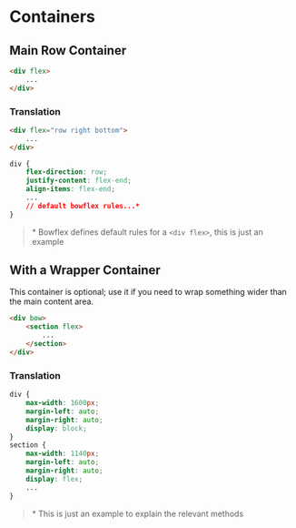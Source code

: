 # Containers

## Main Row Container

```html
<div flex>
	...
</div>
```

### Translation

```html
<div flex="row right bottom">
	...
</div>
```

```css
div {
	flex-direction: row;
	justify-content: flex-end;
	align-items: flex-end;
	...
	// default bowflex rules...*
}
```

> \* Bowflex defines default rules for a `<div flex>`, this is just an example

## With a Wrapper Container

This container is optional; use it if you need to wrap something wider than the main content area.

```html
<div bow>
	<section flex>
		...
	</section>
</div>
```

### Translation

```css
div {
	max-width: 1600px;
	margin-left: auto;
	margin-right: auto;
	display: block;
}
section {
	max-width: 1140px;
	margin-left: auto;
	margin-right: auto;
	display: flex;
	...
}
```

> \* This is just an example to explain the relevant methods
